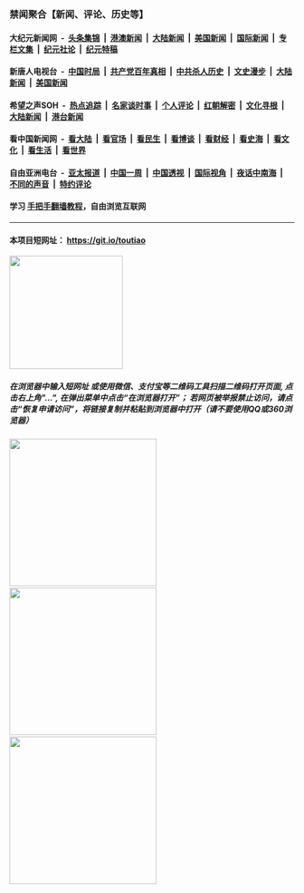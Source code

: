 ### 禁闻聚合【新闻、评论、历史等】

#### 大纪元新闻网 &nbsp;-&nbsp; [头条集锦](indexes/E头条集锦.md?t=02081855) &nbsp;|&nbsp; [港澳新闻](indexes/E港澳新闻.md?t=02081855)  &nbsp;|&nbsp; [大陆新闻](indexes/E大陆新闻.md?t=02081855) &nbsp;|&nbsp; [美国新闻](indexes/E美国新闻.md?t=02081855) &nbsp;|&nbsp; [国际新闻](indexes/E国际新闻.md?t=02081855) &nbsp;|&nbsp; [专栏文集](indexes/E专栏文集.md?t=02081855) &nbsp;|&nbsp; [纪元社论](indexes/E纪元社论.md?t=02081855) &nbsp;|&nbsp; [纪元特稿](indexes/E纪元特稿.md?t=02081855) 

#### 新唐人电视台 &nbsp;-&nbsp; [中国时局](indexes/N中国时局.md?t=02081855) &nbsp;|&nbsp; [共产党百年真相](indexes/N共产党百年真相.md?t=02081855) &nbsp;|&nbsp; [中共杀人历史](indexes/N中共杀人历史.md?t=02081855) &nbsp;|&nbsp; [文史漫步](indexes/N文史漫步.md?t=02081855) &nbsp;|&nbsp; [大陆新闻](indexes/N大陆新闻.md?t=02081855) &nbsp;|&nbsp; [美国新闻](indexes/N美国新闻.md?t=02081855)

#### 希望之声SOH &nbsp;-&nbsp; [热点追踪](indexes/H热点追踪.md?t=02081855) &nbsp;|&nbsp; [名家谈时事](indexes/H名家谈时事.md?t=02081855) &nbsp;|&nbsp; [个人评论](indexes/H个人评论.md?t=02081855)  &nbsp;|&nbsp; [红朝解密](indexes/H红朝解密.md?t=02081855) &nbsp;|&nbsp; [文化寻根](indexes/H文化寻根.md?t=02081855) &nbsp;|&nbsp; [大陆新闻](indexes/H大陆新闻.md?t=02081855) &nbsp;|&nbsp; [港台新闻](indexes/H港台新闻.md?t=02081855)

#### 看中国新闻网 &nbsp;-&nbsp; [看大陆](indexes/S看大陆.md?t=02081855) &nbsp;|&nbsp; [看官场](indexes/S看官场.md?t=02081855) &nbsp;|&nbsp; [看民生](indexes/S看民生.md?t=02081855)  &nbsp;|&nbsp; [看博谈](indexes/S看博谈.md?t=02081855) &nbsp;|&nbsp; [看财经](indexes/S看财经.md?t=02081855) &nbsp;|&nbsp; [看史海](indexes/S看史海.md?t=02081855) &nbsp;|&nbsp; [看文化](indexes/S看文化.md?t=02081855) &nbsp;|&nbsp; [看生活](indexes/S看生活.md?t=02081855) &nbsp;|&nbsp; [看世界](indexes/S看世界.md?t=02081855)

#### 自由亚洲电台 &nbsp;-&nbsp; [亚太报道](indexes/R亚太报道.md?t=02081855) &nbsp;|&nbsp; [中国一周](indexes/R中国一周.md?t=02081855) &nbsp;|&nbsp; [中国透视](indexes/R中国透视.md?t=02081855)  &nbsp;|&nbsp; [国际视角](indexes/R国际视角.md?t=02081855) &nbsp;|&nbsp; [夜话中南海](indexes/R夜话中南海.md?t=02081855) &nbsp;|&nbsp; [不同的声音](indexes/R不同的声音.md?t=02081855) &nbsp;|&nbsp; [特约评论](indexes/R特约评论.md?t=02081855)

#### 学习 [手把手翻墙教程](https://github.com/gfw-breaker/guides/wiki)，自由浏览互联网

----

#### 本项目短网址： https://git.io/toutiao
<img src="https://raw.githubusercontent.com/gfw-breaker/banned-news/master/scripts/img/qr.png" width="200px"/>  

##### 在浏览器中输入短网址 或使用微信、支付宝等二维码工具扫描二维码打开页面, 点击右上角"...", 在弹出菜单中点击“在浏览器打开”； 若网页被举报禁止访问，请点击“恢复申请访问”，将链接复制并粘贴到浏览器中打开（请不要使用QQ或360浏览器）

<img src="https://raw.githubusercontent.com/gfw-breaker/banned-news/master/scripts/img/1.png" width="260px"/> &nbsp; <img src="https://raw.githubusercontent.com/gfw-breaker/banned-news/master/scripts/img/2.png" width="260px"/> &nbsp; <img src="https://raw.githubusercontent.com/gfw-breaker/banned-news/master/scripts/img/3.png" width="260px"/>
